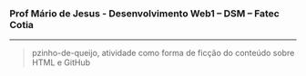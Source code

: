 ### Prof Mário de Jesus - Desenvolvimento Web1  – DSM – Fatec Cotia 
<hr/>

> pzinho-de-queijo, atividade como forma de ficção do conteúdo sobre HTML e GitHub
